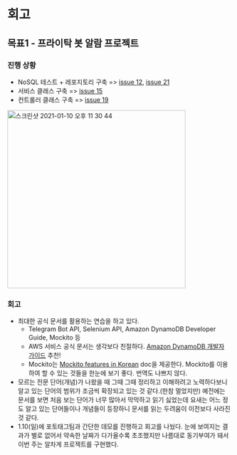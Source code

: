 # 회고
## 목표1 - 프라이탁 봇 알람 프로젝트
### 진행 상황
- NoSQL 테스트 + 레포지토리 구축 => [issue 12](https://github.com/beginin15/get-your-friday/issues/12), [issue 21](https://github.com/beginin15/get-your-friday/issues/21)
- 서비스 클래스 구축 => [issue 15](https://github.com/beginin15/get-your-friday/issues/15)
- 컨트롤러 클래스 구축 => [issue 19](https://github.com/beginin15/get-your-friday/issues/19)

<img width="400" alt="스크린샷 2021-01-10 오후 11 30 44" src="https://user-images.githubusercontent.com/33659848/104125711-de53c400-539b-11eb-9381-852fbc3bb1c2.png">

### 회고
- 최대한 공식 문서를 활용하는 연습을 하고 있다.
  - Telegram Bot API, Selenium API, Amazon DynamoDB Developer Guide, Mockito 등
  - AWS 서비스 공식 문서는 생각보다 친절하다. [Amazon DynamoDB 개발자 가이드](https://docs.aws.amazon.com/ko_kr/amazondynamodb/latest/developerguide/Introduction.html) 추천!
  - Mockito는 [Mockito features in Korean](https://github.com/mockito/mockito/wiki/Mockito-features-in-Korean) doc을 제공한다. Mockito를 이용하여 할 수 있는 것들을 한눈에 보기 좋다. 번역도 나쁘지 않다.
- 모르는 전문 단어(개념)가 나왔을 때 그때 그때 정리하고 이해하려고 노력하다보니 알고 있는 단어의 범위가 조금씩 확장되고 있는 것 같다.(한참 멀었지만) 예전에는 문서를 보면 처음 보는 단어가 너무 많아서 막막하고 읽기 싫었는데 요새는 어느 정도 알고 있는 단어들이나 개념들이 등장하니 문서를 읽는 두려움이 이전보다 사라진 것 같다.
- 1.10(일)에 포토태그팀과 간단한 데모를 진행하고 회고를 나눴다. 눈에 보여지는 결과가 별로 없어서 약속한 날짜가 다가올수록 초조했지만 나름대로 동기부여가 돼서 이번 주는 알차게 프로젝트를 구현했다.